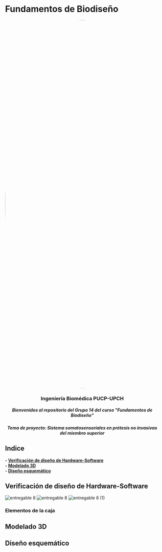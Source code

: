 # Fundamentos de Biodiseño
</p>
<image align="center;" width="1200px;" style="border-radius: 90%;" src ="../Imágenes/imagen_read.png">
  <h3 align="center">
Ingeniería Biomédica PUCP-UPCH
  </h3>
  <h5 align="center">
     Bienvenidos al repositorio del Grupo 14 del curso "Fundamentos de Biodiseño"
  </h5>
</p>


</p>
  <h5 align="center">
    Tema de proyecto: Sistema somatosensoriales en prótesis no invasivas del miembro superior
  </h5>
  
</p>

## Indice

**- [Verificación de diseño de Hardware-Software](#Verificación__diseño_de_Hardware_-Software)**<br>
**- [Modelado 3D](#Modelado-3D)**<br>
**- [Diseño esquemático](#Diseño-esquemático)**<br>




## Verificación de diseño de Hardware-Software
![entregable 8](https://github.com/miguel-isidro05/Repositorio_FUNBIO/assets/143018639/b6ffa2e9-7b8c-400b-b675-347a2b623f39)
![entregable 8](https://github.com/miguel-isidro05/Repositorio_FUNBIO/assets/143018639/66117cda-593e-4f01-ae43-dcdd636e4f14)
![entregable 8 (1)](https://github.com/miguel-isidro05/Repositorio_FUNBIO/assets/143018639/a6e9b45e-3cf6-4ecc-8544-1c39a4ea706c)






### Elementos de la caja 

## Modelado 3D

## Diseño esquemático 



